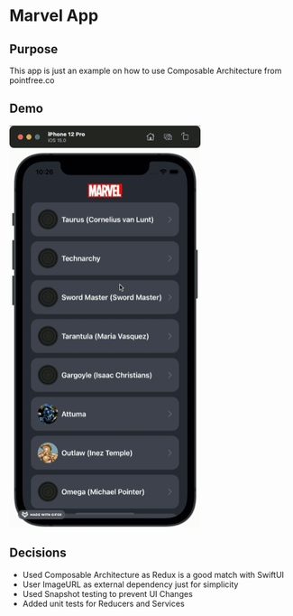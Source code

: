 # Marvel App

## Purpose
This app is just an example on how to use Composable Architecture from pointfree.co

## Demo

![Alt Text](demo.gif)


## Decisions
- Used Composable Architecture as Redux is a good match with SwiftUI
- User ImageURL as external dependency just for simplicity
- Used Snapshot testing to prevent UI Changes
- Added unit tests for Reducers and Services
